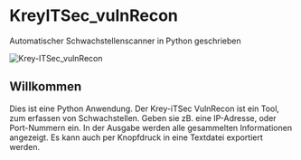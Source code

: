# KreyITSec_vulnRecon
Automatischer Schwachstellenscanner in Python geschrieben

![Krey-ITSec_vulnRecon](https://github.com/Netzknoten/KreyITSec_vulnRecon/assets/114874531/baeb3004-e543-4196-a6c4-32eea99e4767)

## Willkommen ##
Dies ist eine Python Anwendung. Der Krey-iTSec VulnRecon ist ein Tool, zum erfassen von Schwachstellen. Geben sie zB. eine IP-Adresse, oder Port-Nummern ein. In der Ausgabe werden alle gesammelten Informationen angezeigt. Es kann auch per Knopfdruck in eine Textdatei exportiert werden. 



